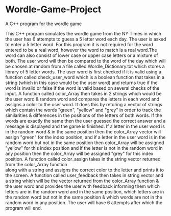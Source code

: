 # Wordle-Game-Project
A C++ program for the wordle game 

This C++ program simulates the wordle game from the NY Times in which the user has 6 attempts
to guess a 5 letter word each day.
The user is asked to enter a 5 letter word. For this program it is not required for the word 
entered to be a real word, however the word to match is a real word.The word can also consist
of lower case or upper case letters or a mixture of both.
The user word will then be compared to the word of the day which will be chosen at random from
a file called Wordle_Dictionary.txt which stores a library of 5 letter words. 
The user word is first checked if it is valid using a function called check_user_word which is a 
boolean function that takes in a string (which in this case would be the user word) and returns 
true if the word is invalid or false if the word is valid based on several checks of the input.
A function called color_Array then takes in 2 strings which would be the user word & random
word and compares the letters in each word and assigns a color to the user word. It does this by
returing a vector of strings which contain the words "green", "yellow" and "grey" in order to 
track the similarities & differences in the positions of the letters of both words. If the words 
are exactly the same then the user guessed the correct answer and a message is displayed and
the game is finished. If a letter in the user word is in the random word & in the same position
then the color_Array vector will assign "green" for the index position, and if a letter in the
user word is in the random word but not in the same position then color_Array will be assigned
"yellow" for this index position and if the letter is not in the random word in any position then 
the color_Array will be assigned "grey" for this index position. 
A function called color_assign takes in the string vector returned from the color_Array function   
along with a string and assigns the correct color to the letter and prints it to the screen.
A function called user_feedback then takes in string vector and a string which will be the
vector returned from the color_Array function & the user word and provides the user with feedback 
informing them which letters are in the random word and in the same position, which letters are
in the random word but not in the same position & which words are not in the random word in any
position. 
The user will have 6 attempts after which the program will end.
